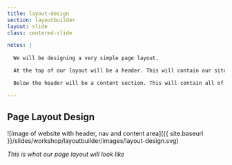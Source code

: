 ```yaml
---
title: layout-design
section: layoutbuilder
layout: slide
class: centered-slide

notes: |
  
  We will be designing a very simple page layout.

  At the top of our layout will be a header. This will contain our site heading and menu bar.

  Below the header will be a content section. This will contain all of our content for each page.

---
```


## Page Layout Design

![Image of website with header, nav and content area]({{ site.baseurl }}/slides/workshop/layoutbuilder/images/layout-design.svg)

_This is what our page layout will look like_